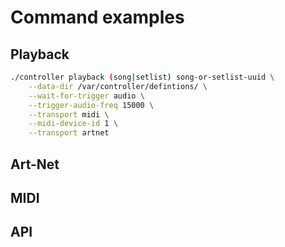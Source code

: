 # Command examples

## Playback

```bash
./controller playback (song|setlist) song-or-setlist-uuid \
    --data-dir /var/controller/defintions/ \
    --wait-for-trigger audio \
    --trigger-audio-freq 15000 \
    --transport midi \
    --midi-device-id 1 \
    --transport artnet
```


## Art-Net

## MIDI

## API
